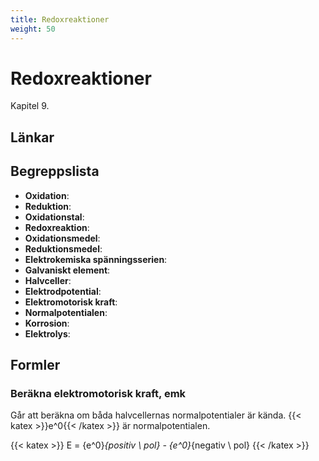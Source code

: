 ```yaml
---
title: Redoxreaktioner
weight: 50
---
```


# Redoxreaktioner

Kapitel 9.

## Länkar

## Begreppslista

* **Oxidation**:
* **Reduktion**:
* **Oxidationstal**:
* **Redoxreaktion**:
* **Oxidationsmedel**:
* **Reduktionsmedel**:
* **Elektrokemiska spänningsserien**:
* **Galvaniskt element**:
* **Halvceller**:
* **Elektrodpotential**:
* **Elektromotorisk kraft**:
* **Normalpotentialen**:
* **Korrosion**:
* **Elektrolys**:

## Formler

### Beräkna elektromotorisk kraft, emk

Går att beräkna om båda halvcellernas normalpotentialer är kända. {{< katex >}}e^0{{< /katex >}} är normalpotentialen.

{{< katex >}}
E = {e^0}_{positiv \ pol} - {e^0}_{negativ \ pol}
{{< /katex >}}
